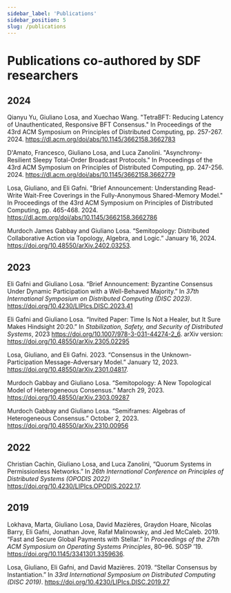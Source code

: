 ```yaml
---
sidebar_label: 'Publications'
sidebar_position: 5
slug: /publications
---
```


# Publications co-authored by SDF researchers

## 2024

Qianyu Yu, Giuliano Losa, and Xuechao Wang. "TetraBFT: Reducing Latency of Unauthenticated, Responsive BFT Consensus." In Proceedings of the 43rd ACM Symposium on Principles of Distributed Computing, pp. 257-267. 2024.
https://dl.acm.org/doi/abs/10.1145/3662158.3662783

D'Amato, Francesco, Giuliano Losa, and Luca Zanolini. "Asynchrony-Resilient Sleepy Total-Order Broadcast Protocols." In Proceedings of the 43rd ACM Symposium on Principles of Distributed Computing, pp. 247-256. 2024.
https://dl.acm.org/doi/abs/10.1145/3662158.3662779

Losa, Giuliano, and Eli Gafni. "Brief Announcement: Understanding Read-Write Wait-Free Coverings in the Fully-Anonymous Shared-Memory Model." In Proceedings of the 43rd ACM Symposium on Principles of Distributed Computing, pp. 465-468. 2024.
https://dl.acm.org/doi/abs/10.1145/3662158.3662786

Murdoch James Gabbay and Giuliano Losa. “Semitopology: Distributed Collaborative Action via Topology, Algebra, and Logic.” January 16, 2024. https://doi.org/10.48550/arXiv.2402.03253.

## 2023

Eli Gafni and Giuliano Losa. “Brief Announcement: Byzantine Consensus Under Dynamic Participation with a Well-Behaved Majority.” In *37th International Symposium on Distributed Computing (DISC 2023)*. https://doi.org/10.4230/LIPIcs.DISC.2023.41

Eli Gafni and Giuliano Losa. “Invited Paper: Time Is Not a Healer, but It Sure Makes Hindsight 20:20.” In *Stabilization, Safety, and Security of Distributed Systems*, 2023
https://doi.org/10.1007/978-3-031-44274-2_6.
arXiv version: https://doi.org/10.48550/arXiv.2305.02295

Losa, Giuliano, and Eli Gafni. 2023. “Consensus in the Unknown-Participation Message-Adversary Model.” January 12, 2023. https://doi.org/10.48550/arXiv.2301.04817.

Murdoch Gabbay and Giuliano Losa. “Semitopology: A New Topological Model of Heterogeneous Consensus.” March 29, 2023. https://doi.org/10.48550/arXiv.2303.09287

Murdoch Gabbay and Giuliano Losa. “Semiframes: Algebras of Heterogeneous Consensus.” October 2, 2023. https://doi.org/10.48550/arXiv.2310.00956

## 2022

Christian Cachin, Giuliano Losa, and Luca Zanolini, “Quorum Systems in Permissionless Networks.” In *26th International Conference on Principles of Distributed Systems (OPODIS 2022)* https://doi.org/10.4230/LIPIcs.OPODIS.2022.17.

## 2019

Lokhava, Marta, Giuliano Losa, David Mazières, Graydon Hoare, Nicolas Barry, Eli Gafni, Jonathan Jove, Rafał Malinowsky, and Jed McCaleb. 2019. “Fast and Secure Global Payments with Stellar.” In *Proceedings of
the 27th ACM Symposium on Operating Systems Principles*, 80–96. SOSP
’19. https://doi.org/10.1145/3341301.3359636.

Losa, Giuliano, Eli Gafni, and David Mazières. 2019. “Stellar Consensus by Instantiation.” In *33rd International Symposium on Distributed Computing (DISC 2019)*. https://doi.org/10.4230/LIPIcs.DISC.2019.27
